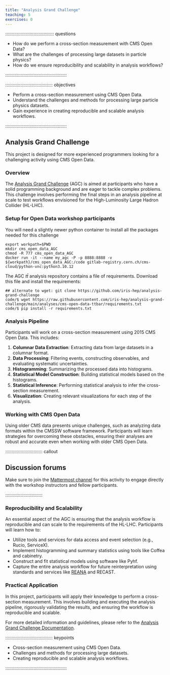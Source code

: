 ```yaml
---
title: "Analysis Grand Challenge"
teaching: 5
exercises: 0
---
```


:::::::::::::::::::::::::::::::::::::: questions 

- How do we perform a cross-section measurement with CMS Open Data?
- What are the challenges of processing large datasets in particle physics?
- How do we ensure reproducibility and scalability in analysis workflows?

::::::::::::::::::::::::::::::::::::::::::::::::

::::::::::::::::::::::::::::::::::::: objectives

- Perform a cross-section measurement using CMS Open Data.
- Understand the challenges and methods for processing large particle physics datasets.
- Gain experience in creating reproducible and scalable analysis workflows.

::::::::::::::::::::::::::::::::::::::::::::::::

## Analysis Grand Challenge

This project is designed for more experienced programmers looking for a challenging activity using CMS Open Data.

### Overview

The [Analysis Grand Challenge](https://agc.readthedocs.io/en/latest/?badge=latest) (AGC) is aimed at participants who have a solid programming background and are eager to tackle complex problems. This challenge involves performing the final steps in an analysis pipeline at scale to test workflows envisioned for the High-Luminosity Large Hadron Collider (HL-LHC).

### Setup for Open Data workshop participants

You will need a slightly newer python container to install all the packages needed for this challenge

```
export workpath=$PWD
mkdir cms_open_data_AGC
chmod -R 777 cms_open_data_AGC
docker run -it --name my_agc -P -p 8888:8888 -v ${workpath}/cms_open_data_AGC:/code gitlab-registry.cern.ch/cms-cloud/python-vnc:python3.10.12
```

The AGC $t\bar{t}$ analysis repository contains a file of requirements. Download this file and install the requirements: 

```
## alternate to wget: git clone https://github.com/iris-hep/analysis-grand-challenge
code/$ wget https://raw.githubusercontent.com/iris-hep/analysis-grand-challenge/main/analyses/cms-open-data-ttbar/requirements.txt
code/$ pip install -r requirements.txt
``` 

### Analysis Pipeline

Participants will work on a cross-section measurement using 2015 CMS Open Data. This includes:

1. **Columnar Data Extraction**: Extracting data from large datasets in a columnar format.
2. **Data Processing**: Filtering events, constructing observables, and evaluating systematic uncertainties.
3. **Histogramming**: Summarizing the processed data into histograms.
4. **Statistical Model Construction**: Building statistical models based on the histograms.
5. **Statistical Inference**: Performing statistical analysis to infer the cross-section measurement.
6. **Visualization**: Creating relevant visualizations for each step of the analysis.

### Working with CMS Open Data

Using older CMS data presents unique challenges, such as analyzing data formats within the CMSSW software framework. Participants will learn strategies for overcoming these obstacles, ensuring their analyses are robust and accurate even when working with older CMS Open Data.

::::::::::::::::::::::::::::: callout
## Discussion forums

Make sure to join the [Mattermost channel](https://mattermost.web.cern.ch/cmsodws2024/channels/4-advanced-generative-challenge) for this activity to engage directly with the workshop instructors and fellow participants.

:::::::::::::::::::::::::::::

### Reproducibility and Scalability

An essential aspect of the AGC is ensuring that the analysis workflow is reproducible and can scale to the requirements of the HL-LHC. Participants will learn how to:

- Utilize tools and services for data access and event selection (e.g., Rucio, ServiceX).
- Implement histogramming and summary statistics using tools like Coffea and cabinetry.
- Construct and fit statistical models using software like Pyhf.
- Capture the entire analysis workflow for future reinterpretation using standards and services like [REANA](https://www.reana.io) and RECAST.

### Practical Application

In this project, participants will apply their knowledge to perform a cross-section measurement. This involves building and executing the analysis pipeline, rigorously validating the results, and ensuring the workflow is reproducible and scalable.

For more detailed information and guidelines, please refer to the [Analysis Grand Challenge Documentation](https://agc.readthedocs.io/en/latest/).

::::::::::::::::::::::::::::::::::::: keypoints 

- Cross-section measurement using CMS Open Data.
- Challenges and methods for processing large datasets.
- Creating reproducible and scalable analysis workflows.

::::::::::::::::::::::::::::::::::::::::::::::::
